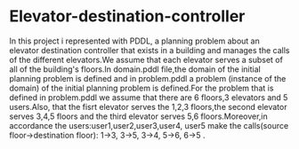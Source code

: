 # Elevator-destination-controller
In this project i represented with PDDL, a planning problem about an elevator destination controller that exists in a building and manages
the calls of the different elevators.We assume that each elevator serves a subset of all of the building's floors.In domain.pddl file,the domain
of the initial planning problem is defined and in problem.pddl a problem (instance of the domain) of the initial planning problem is defined.For 
the problem that is defined in problem.pddl we assume that there are 6 floors,3 elevators and 5 users.Also, that the fisrt elevator serves the 1,2,3
floors,the second elevator serves 3,4,5 floors and the third elevator serves 5,6 floors.Moreover,in accordance the users:user1,user2,user3,user4,
user5 make the calls(source floor->destination floor): 1->3, 3->5, 3->4, 5->6, 6->5 .
